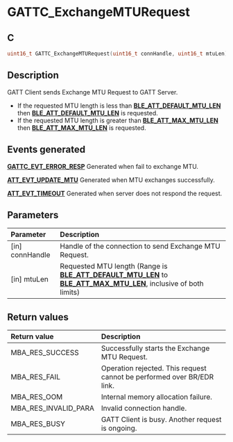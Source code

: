 # GATTC_ExchangeMTURequest

## C

```c
uint16_t GATTC_ExchangeMTURequest(uint16_t connHandle, uint16_t mtuLen);
```

## Description

GATT Client sends Exchange MTU Request to GATT Server.
- If the requested MTU length is less than **[BLE_ATT_DEFAULT_MTU_LEN](GUID-EBB04E28-2F7B-4DCA-B435-54B0F855531E.md)** then
**[BLE_ATT_DEFAULT_MTU_LEN](GUID-EBB04E28-2F7B-4DCA-B435-54B0F855531E.md)** is requested.
- If the requested MTU length is greater than **[BLE_ATT_MAX_MTU_LEN](GUID-EBB04E28-2F7B-4DCA-B435-54B0F855531E.md)** then
**[BLE_ATT_MAX_MTU_LEN](GUID-EBB04E28-2F7B-4DCA-B435-54B0F855531E.md)** is requested.

## Events generated

**[GATTC_EVT_ERROR_RESP](GUID-506F6039-E62F-4121-8CA8-2335BAF7EFB6.md)** Generated when fail to exchange MTU. 

**[ATT_EVT_UPDATE_MTU](GUID-506F6039-E62F-4121-8CA8-2335BAF7EFB6.md)** Generated when MTU exchanges successfully. 

**[ATT_EVT_TIMEOUT](GUID-506F6039-E62F-4121-8CA8-2335BAF7EFB6.md)** Generated when server does not respond the request.

## Parameters

|Parameter|Description|
|:---|:---|
|\[in\] connHandle|Handle of the connection to send Exchange MTU Request.|
|\[in\] mtuLen|Requested MTU length (Range is **[BLE_ATT_DEFAULT_MTU_LEN](GUID-EBB04E28-2F7B-4DCA-B435-54B0F855531E.md)** to **[BLE_ATT_MAX_MTU_LEN](GUID-EBB04E28-2F7B-4DCA-B435-54B0F855531E.md)**, inclusive of both limits)|

## Return values

|Return value|Description|
|:---|:---|
MBA_RES_SUCCESS|Successfully starts the Exchange MTU Request.|
MBA_RES_FAIL|Operation rejected. This request cannot be performed over BR/EDR link.|
MBA_RES_OOM|Internal memory allocation failure.|
MBA_RES_INVALID_PARA|Invalid connection handle.|
MBA_RES_BUSY|GATT Client is busy. Another request is ongoing.|

